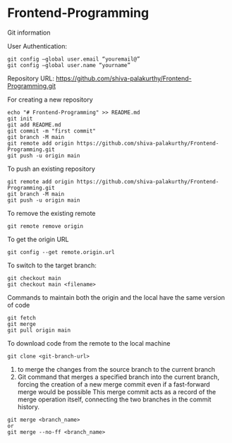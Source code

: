 # Frontend-Programming

Git information

User Authentication:

```
git config –global user.email “youremail@”
git config –global user.name “yourname”
```

Repository URL: https://github.com/shiva-palakurthy/Frontend-Programming.git

For creating a new repository

```
echo "# Frontend-Programming" >> README.md
git init
git add README.md
git commit -m "first commit"
git branch -M main
git remote add origin https://github.com/shiva-palakurthy/Frontend-Programming.git
git push -u origin main
```

To push an existing repository

```
git remote add origin https://github.com/shiva-palakurthy/Frontend-Programming.git
git branch -M main
git push -u origin main
```

To remove the existing remote

```
git remote remove origin
```

To get the origin URL

```
git config --get remote.origin.url
```

To switch to the target branch:

```
git checkout main
git checkout main <filename>
```
Commands to maintain both the origin and the local have the same version of code
```
git fetch
git merge
git pull origin main
```
To download code from the remote to the local machine
```
git clone <git-branch-url>
```
1. to merge the changes from the source branch to the current branch
2. Git command that merges a specified branch into the current branch, forcing the creation of a new merge commit even if a fast-forward merge would be possible
This merge commit acts as a record of the merge operation itself, connecting the two branches in the commit history. 
```
git merge <branch_name>
or
git merge --no-ff <branch_name>
```
